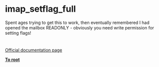 # imap_setflag_full



Spent ages trying to get this to work, then eventually remembered I had opened the mailbox READONLY - obviously you need write permission for setting flags!  

#

[Official documentation page](https://www.php.net/manual/en/function.imap-setflag-full.php)

**[To root](/README.md)**